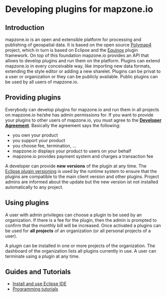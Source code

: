 # Developing plugins for mapzone.io

## Introduction

mapzone.io is an open and extensible platform for processing and publishing of geospatial data. It is based on the open source [Polymap4](https://github.com/Polymap4) project, which in turn is based on Eclipse and the [Equinox](http://www.eclipse.org/equinox/) plugin framework. On top of this foundation mapzone.io provides an API that allows to develop plugins and run them on the platform. Plugins can extend mapzone.io in every conceivable way, like importing new data formats, extending the style editor or adding a new sharelet. Plugins can be privat to a user or organization or they can be publicly available. Public plugins can be used by all users of mapzone.io.

## Providing plugins

Everybody can develop plugins for mapzone.io and run them in all projects on mapzone.io he/she has admin permissions for. If you want to provide your plugins to other users of mapzone.io, you must agree to the [**Developer Agreement**](DeveloperAgreement.md). Basically the agreement says the following:

  * you own your product
  * you support your product
  * you choose fee, termination, ...
  * mapzone.io displays your product to users on your behalf
  * mapzone.io provides payment system and charges a transaction fee

A developer can provide **new versions** of the plugin at any time. The [Eclipse plugin versioning](https://wiki.eclipse.org/Version_Numbering) is used by the runtime system to ensure that the plugins are compatible to the main client version and other plugins. Project admins are informed about the update but the new version ist not installed automatically to any project.

## Using plugins

A user with admin privileges can choose a plugin to be used by an organization. If there is a fee for the plugin, then the admin is prompted to confirm that the monthly bill will be increased. Once activated a plugins can be used for **all projects** of an organization (or all personal projects of a user).

A plugin can be installed in one or more projects of the organization. The dashboard of the organization lists all plugins currently in use. A user can terminate using a plugin at any time.

## Guides and Tutorials

  * [Install and use Eclipse IDE](IDE.md)
  * [Programming tutorials](tutorials/)
